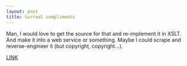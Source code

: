 ```yaml
---
layout: post
title: Surreal compliments 
---
```



Man, I would love to get the source for that and re-implement it in XSLT. And make it into a web service or something. Maybe I could scrape and reverse-engineer it (but copyright, copyright...).

<a href="http://www.madsci.org/cgi-bin/cgiwrap/%7Elynn/jardin/SCG">LINK</a>

